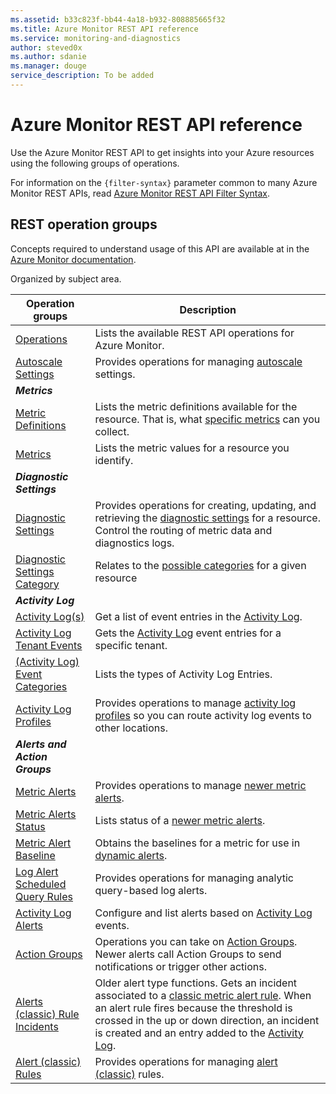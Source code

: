 ```yaml
---
ms.assetid: b33c823f-bb44-4a18-b932-808885665f32
ms.title: Azure Monitor REST API reference
ms.service: monitoring-and-diagnostics
author: steved0x
ms.author: sdanie
ms.manager: douge
service_description: To be added
---
```


# Azure Monitor REST API reference

Use the Azure Monitor REST API to get insights into your Azure resources using the following groups of operations.

For information on the `{filter-syntax}` parameter common to many Azure Monitor REST APIs, read [Azure Monitor REST API Filter Syntax](filter-syntax.md).


## REST operation groups 
Concepts required to understand usage of this API are available at in the [Azure Monitor documentation](https://docs.microsoft.com/en-us/azure/monitoring-and-diagnostics/).

Organized by subject area. 

| Operation groups                                                                | Description  |
|---------------------------------------------------------------------------------|-----------------------|
| [Operations](xref:management.azure.com.monitor.operations)    | Lists the available REST API operations for Azure Monitor.  |
| [Autoscale Settings](xref:management.azure.com.monitor.autoscalesettings)         | Provides operations for managing [autoscale](https://docs.microsoft.com/en-us/azure/monitoring-and-diagnostics/monitoring-overview-autoscale) settings.     |
| ***Metrics*** | | 
| [Metric Definitions](xref:management.azure.com.monitor.metricdefinitions)      | Lists the metric definitions available for the resource. That is, what [specific metrics](https://docs.microsoft.com/en-us/azure/monitoring-and-diagnostics/monitoring-supported-metrics) can you collect. |
| [Metrics](xref:management.azure.com.monitor.metrics)          | Lists the metric values for a resource you identify.   |
| ***Diagnostic Settings*** | |
| [Diagnostic Settings](xref:management.azure.com.monitor.diagnosticsettings)       | Provides operations for creating, updating, and retrieving the [diagnostic settings](https://docs.microsoft.com/en-us/azure/monitoring-and-diagnostics/monitoring-overview-of-diagnostic-logs#resource-diagnostic-settings) for a resource. Control the routing of metric data and diagnostics logs. |
| [Diagnostic Settings Category](xref:management.azure.com.monitor.diagnosticsettingscategory) | Relates to the [possible categories](https://docs.microsoft.com/en-us/azure/monitoring-and-diagnostics/monitoring-diagnostic-logs-schema#supported-log-categories-per-resource-type) for a given resource|
| ***Activity Log*** | |
| [Activity Log(s)](xref:management.azure.com.monitor.activitylogs)                    | Get a list of event entries in the [Activity Log](https://docs.microsoft.com/azure/monitoring-and-diagnostics/monitoring-overview-activity-logs).|
| [Activity Log Tenant Events](xref:management.azure.com.monitor.tenantactivitylogs)  | Gets the [Activity Log](https://docs.microsoft.com/azure/monitoring-and-diagnostics/monitoring-overview-activity-logs) event entries for a specific tenant.|
| [(Activity Log) Event Categories](xref:management.azure.com.monitor.eventcategories)             | Lists the types of Activity Log Entries. |
| [Activity Log Profiles](xref:management.azure.com.monitor.logprofiles)       | Provides operations to manage [activity log profiles](https://docs.microsoft.com/en-us/azure/monitoring-and-diagnostics/monitoring-overview-activity-logs#export-the-activity-log-with-a-log-profile) so you can route activity log events to other locations.  |
| ***Alerts and Action Groups*** | |
| [Metric Alerts](xref:management.azure.com.monitor.metricalerts)                | Provides operations to manage [newer metric alerts](https://docs.microsoft.com/en-us/azure/monitoring-and-diagnostics/monitoring-overview-unified-alerts). | 
| [Metric Alerts Status](xref:management.azure.com.monitor.metricalertsstatus)   | Lists status of a [newer metric alerts](https://docs.microsoft.com/en-us/azure/monitoring-and-diagnostics/monitoring-overview-unified-alerts). |
| [Metric Alert Baseline](xref:management.azure.com.monitor.metricbaseline)            | Obtains the baselines for a metric for use in [dynamic alerts](https://docs.microsoft.com/en-us/azure/monitoring-and-diagnostics/monitoring-alerts-dynamic-thresholds). | 
| [Log Alert Scheduled Query Rules](xref:management.azure.com.monitor.scheduledqueryrules)    | Provides operations for managing analytic query-based log alerts.   |
| [Activity Log Alerts](xref:management.azure.com.monitor.activitylogalerts)        | Configure and list alerts based on [Activity Log](https://docs.microsoft.com/azure/monitoring-and-diagnostics/monitoring-overview-activity-logs) events.|
| [Action Groups](xref:management.azure.com.monitor.actiongroups)      | Operations you can take on [Action Groups](https://docs.microsoft.com/azure/monitoring-and-diagnostics/monitoring-action-groups). Newer alerts call Action Groups to send notifications or trigger other actions. |
| [Alerts (classic) Rule Incidents](xref:management.azure.com.monitor.alertruleincidents)      | Older alert type functions. Gets an incident associated to a [classic metric alert rule](https://docs.microsoft.com/azure/monitoring-and-diagnostics/monitoring-overview-alerts). When an alert rule fires because the threshold is crossed in the up or down direction, an incident is created and an entry added to the [Activity Log](https://docs.microsoft.com/azure/monitoring-and-diagnostics/monitoring-overview-activity-logs). | 
| [Alert (classic) Rules](xref:management.azure.com.monitor.alertrules)             | Provides operations for managing [alert (classic)](https://docs.microsoft.com/azure/monitoring-and-diagnostics/monitoring-overview-alerts) rules. |

